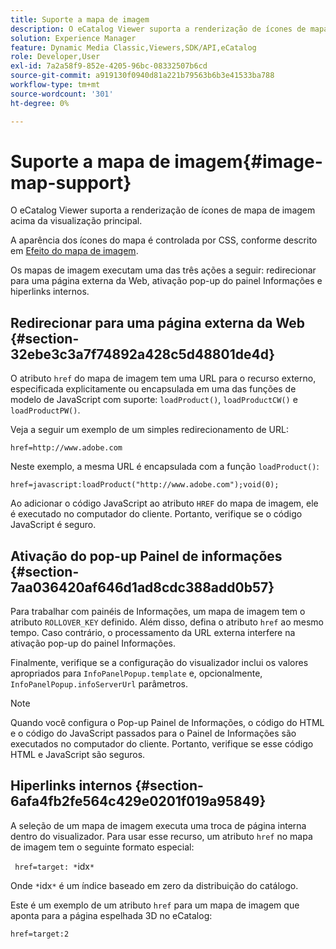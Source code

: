 ```yaml
---
title: Suporte a mapa de imagem
description: O eCatalog Viewer suporta a renderização de ícones de mapa de imagem acima da visualização principal.
solution: Experience Manager
feature: Dynamic Media Classic,Viewers,SDK/API,eCatalog
role: Developer,User
exl-id: 7a2a58f9-852e-4205-96bc-08332507b6cd
source-git-commit: a919130f0940d81a221b79563b6b3e41533ba788
workflow-type: tm+mt
source-wordcount: '301'
ht-degree: 0%

---
```


# Suporte a mapa de imagem{#image-map-support}

O eCatalog Viewer suporta a renderização de ícones de mapa de imagem acima da visualização principal.

A aparência dos ícones do mapa é controlada por CSS, conforme descrito em [Efeito do mapa de imagem](../../c-html5-s7-aem-asset-viewers/c-html5-20-ecatalog-viewer-about/c-html5-20-ecatalog-viewer-customizingviewer/r-html5-ecatalog-viewer-20-customize-imagemapeffect.md#reference-261df27d1ed145c882b26b88e33a0289).

Os mapas de imagem executam uma das três ações a seguir: redirecionar para uma página externa da Web, ativação pop-up do painel Informações e hiperlinks internos.

## Redirecionar para uma página externa da Web {#section-32ebe3c3a7f74892a428c5d48801de4d}

O atributo `href` do mapa de imagem tem uma URL para o recurso externo, especificada explicitamente ou encapsulada em uma das funções de modelo de JavaScript com suporte: `loadProduct()`, `loadProductCW()` e `loadProductPW()`.

Veja a seguir um exemplo de um simples redirecionamento de URL:

`href=http://www.adobe.com`

Neste exemplo, a mesma URL é encapsulada com a função `loadProduct()`:

`href=javascript:loadProduct("http://www.adobe.com");void(0);`

Ao adicionar o código JavaScript ao atributo `HREF` do mapa de imagem, ele é executado no computador do cliente. Portanto, verifique se o código JavaScript é seguro.

## Ativação do pop-up Painel de informações {#section-7aa036420af646d1ad8cdc388add0b57}

Para trabalhar com painéis de Informações, um mapa de imagem tem o atributo `ROLLOVER_KEY` definido. Além disso, defina o atributo `href` ao mesmo tempo. Caso contrário, o processamento da URL externa interfere na ativação pop-up do painel Informações.

Finalmente, verifique se a configuração do visualizador inclui os valores apropriados para `InfoPanelPopup.template` e, opcionalmente, `InfoPanelPopup.infoServerUrl` parâmetros.

>[!NOTE]
>
>Quando você configura o Pop-up Painel de Informações, o código do HTML e o código do JavaScript passados para o Painel de Informações são executados no computador do cliente. Portanto, verifique se esse código HTML e JavaScript são seguros.

## Hiperlinks internos {#section-6afa4fb2fe564c429e0201f019a95849}

A seleção de um mapa de imagem executa uma troca de página interna dentro do visualizador. Para usar esse recurso, um atributo `href` no mapa de imagem tem o seguinte formato especial:

` href=target: *`idx`*`

Onde `*`idx`*` é um índice baseado em zero da distribuição do catálogo.

Este é um exemplo de um atributo `href` para um mapa de imagem que aponta para a página espelhada 3D no eCatalog:

`href=target:2`
